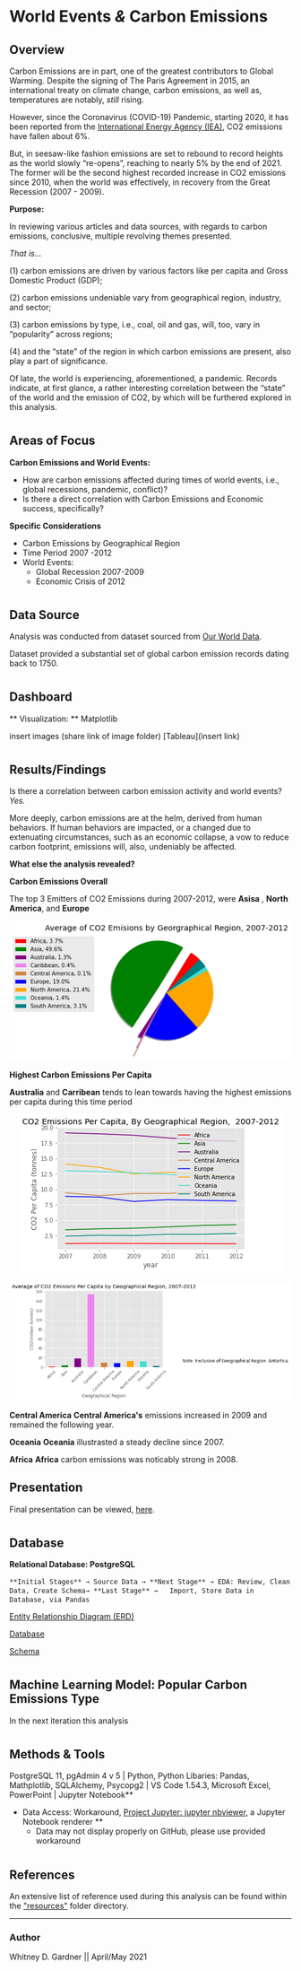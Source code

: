 # World Events _&_ Carbon Emissions 

## Overview
Carbon Emissions are in part, one of the greatest contributors to Global Warming. 
Despite the signing of The Paris Agreement in 2015, an international treaty on climate change, carbon emissions, as well as, temperatures are notably, _still_ rising. 

However, since the Coronavirus (COVID-19) Pandemic, starting 2020, it has been reported from the [International Energy Agency (IEA)]( https://www.iea.org/reports/global-energy-review-2021/co2-emissions), CO2 emissions have fallen about 6%.  

But, in seesaw-like fashion emissions are set to rebound to record heights as the world slowly “re-opens”, reaching to nearly 5% by the end of 2021. The former will be the second highest recorded increase in CO2 emissions since 2010, when the world was effectively, in recovery from the Great Recession (2007 - 2009). 

**Purpose:**

In reviewing various articles and data sources, with regards to carbon emissions, conclusive, multiple revolving themes presented. 

_That is…_

(1)	carbon emissions are driven by various factors like per capita and Gross Domestic Product (GDP); 

(2)	carbon emissions undeniable vary from geographical region, industry, and sector;

(3)	carbon emissions by type, i.e., coal, oil and gas, will, too, vary in “popularity” across regions;

(4)	and the “state” of the region in which carbon emissions are present, also play a part of significance. 

Of late, the world is experiencing, aforementioned, a pandemic.   Records indicate, at first glance, a rather interesting correlation between the “state” of the world and the emission of CO2, by which will be furthered explored in this analysis. 

#

## Areas of Focus 

**Carbon Emissions and World Events:**

 * How are carbon emissions affected during times of world events, i.e., global recessions, pandemic, conflict)?
 *  Is there a direct correlation with Carbon Emissions and Economic success, specifically?

**Specific Considerations**
* Carbon Emissions by Geographical Region
* Time Period 2007 -2012
* World Events:
    * Global Recession 2007-2009
    * Economic Crisis of 2012
#

## Data Source
Analysis was conducted from dataset sourced from [Our World Data](https://github.com/owid/co2-data). 

Dataset provided a substantial set of global carbon emission records dating back to 1750. 

#
## Dashboard
** Visualization: ** Matplotlib

insert images (share link of image folder)
[Tableau](insert link) 
#

## Results/Findings

Is there a correlation between carbon emission activity and world events? _Yes._ 

More deeply, carbon emissions are at the helm, derived from human behaviors. If human behaviors are impacted, or a changed due to extenuating circumstances, such as an economic collapse, a vow to reduce carbon footprint, emissions will, also,  undeniably be affected. 

**What else the analysis revealed?**

**Carbon Emissions Overall**

The top 3 Emitters of CO2 Emissions during 2007-2012, were **Asisa** , **North America**, and **Europe**


<p align="center">
  <img src="final/resources/images/avg_geo_reg_co2_pie.png"/>
</p>

**Highest Carbon Emissions Per Capita**

**Australia** and **Carribean** tends to lean towards having the highest emissions per capita during this time period

 </p>
<p align="center">
  <img src="final/resources/images/all_reg_co2_per_capita_multiline_without_car.png"/>
</p>

</p>
<p align="center">
  <img src="final/resources/images/avg_geo_reg_co2_capita_bar.png"/>
</p>

**Central America**
**Central America's** emissions increased in 2009 and remained the following year. 

**Oceania**
**Oceania** illustrasted a steady decline since 2007. 

**Africa**
**Africa** carbon emissions was noticably strong in 2008. 

## Presentation
 Final presentation can be viewed, [here](final/presentation/world_events_emissions_wdg_fp_pres.pdf).
#

## Database

 **Relational Database: PostgreSQL**

    **Initial Stages** → Source Data → **Next Stage** → EDA: Review, Clean Data, Create Schema→ **Last Stage** →   Import, Store Data in Database, via Pandas

[Entity Relationship Diagram (ERD)](final/resources/schema/ERD_world_events_carbon_df_fp.png)

[Database](final/resources/schema/decades_co_emissions_schema_fp_wdg_data_loaded.png)


[Schema](final/resources/schema/world_events_carbon_schema_fp_wdg.sql)

#
## Machine Learning Model: Popular Carbon Emissions Type
 In the next iteration this analysis 
#

## Methods & Tools 
PostgreSQL 11, pgAdmin 4 v 5 | Python, Python Libaries: Pandas, Mathplotlib, SQLAlchemy, Psycopg2 | VS Code 1.54.3, Microsoft Excel, PowerPoint | Jupyter Notebook** 
 
* Data Access: Workaround, [Project Jupyter: jupyter nbviewer](https://nbviewer.jupyter.org/), a Jupyter Notebook renderer **
     * Data may not display properly on GitHub, please use provided workaround
 
#
## References
 
An extensive list of reference  used during this analysis can be found within the ["resources"](final/resources/sources_ref_wdg_fp.pdf) folder directory. 

---
### Author
Whitney D. Gardner || April/May 2021